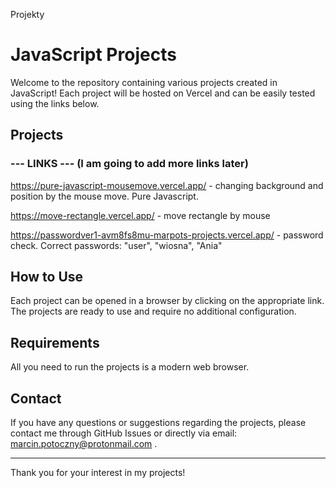 Projekty

# JavaScript Projects

Welcome to the repository containing various projects created in JavaScript! Each project will be hosted on Vercel and can be easily tested using the links below.

## Projects

### --- LINKS --- (I am going to add more links later)

https://pure-javascript-mousemove.vercel.app/ - changing background and position by the mouse move. Pure Javascript.


https://move-rectangle.vercel.app/ - move rectangle by mouse

https://passwordver1-avm8fs8mu-marpots-projects.vercel.app/ - password check. Correct passwords: "user", "wiosna", "Ania"

## How to Use

Each project can be opened in a browser by clicking on the appropriate link. The projects are ready to use and require no additional configuration.

## Requirements

All you need to run the projects is a modern web browser.

## Contact

If you have any questions or suggestions regarding the projects, please contact me through GitHub Issues or directly via email: marcin.potoczny@protonmail.com .

---

Thank you for your interest in my projects!
